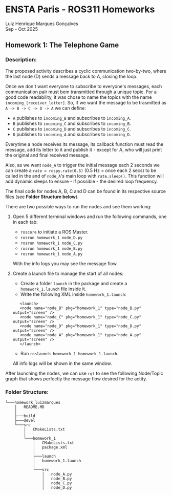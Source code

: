 #  ENSTA Paris - ROS311 Homeworks

Luiz Henrique Marques Gonçalves \
Sep - Oct 2025

## Homework 1: The Telephone Game

### Description:

The proposed activity describes a cyclic communication two-by-two, where the last node (D) sends a message back to A, closing the loop.

Once we don't want everyone to subscribe to everyone's messages, each communication pair must bem transmitted through a unique topic. For a good code readability, it was chose to name the topics with the name ``` incoming_[receiver_letter] ```. So, if we want the message to be trasmitted as ```A -> B -> C -> D -> A``` we can define:

- ```A``` publishes to ```incoming_B``` and subscribes to ```incoming_A```.
- ```B``` publishes to ```incoming_C``` and subscribes to ```incoming_B```.
- ```C``` publishes to ```incoming_D``` and subscribes to ```incoming_C```.
- ```D``` publishes to ```incoming_A``` and subscribes to ```incoming_D```.

Everytime a node receives its message, its callback function must read the message, add its letter to it and publish it - except for A, who will just print the original and final received message.

Also, as we want ```node_A``` to trigger the initial message each 2 seconds we can create a ```rate = rospy.rate(0.5)``` (0.5 Hz = once each 2 secs) to be called in the and of ```node_A```'s main loop with ```rate.sleep()```. This function will add dynamic sleeps to ensure - if possible - the desired loop frequency.

The final code for nodes A, B, C and D can be found in its respective source files (see **Folder Structure below**).

There are two possible ways to run the nodes and see them working:

1. Open 5 different terminal windows and run the following commands, one in each tab:
    - ```roscore``` to initiate a ROS Master.
    - ```rosrun homework_1 node_D.py```
    - ```rosrun homework_1 node_C.py```
    - ```rosrun homework_1 node_B.py```
    - ```rosrun homework_1 node_A.py```

    With the info logs you may see the message flow.

2. Create a launch file to manage the start of all nodes:
    - Create a folder ```launch``` in the package and create a ```homework_1.launch``` file inside it.
    - Write the following XML inside ```homework_1.launch```: 
     ```
        <launch>
        <node name="node_B" pkg="homework_1" type="node_B.py" output="screen" />
        <node name="node_C" pkg="homework_1" type="node_C.py" output="screen" />
        <node name="node_D" pkg="homework_1" type="node_D.py" output="screen" />
        <node name="node_A" pkg="homework_1" type="node_A.py" output="screen" />
        </launch>    
    ```
    - Run ```roslaunch homework_1 homework_1.launch```.

    All info logs will be shown in the same window.

After launching the nodes, we can use ```rqt``` to see the following Node/Topic graph that shows perfectly the message flow desired for the actity. 

     




### Folder Structure:

```
└───homework_luizmarques
    │   README.MD
    │
    ├───build
    ├───devel
    └───src
        │   CMakeLists.txt
        │
        └───homework_1
            │   CMakeLists.txt
            │   package.xml
            │
            ├───launch
            │   homework_1.launch
            │
            └───src
                │   node_A.py
                │   node_B.py
                │   node_C.py
                │   node_D.py
```

